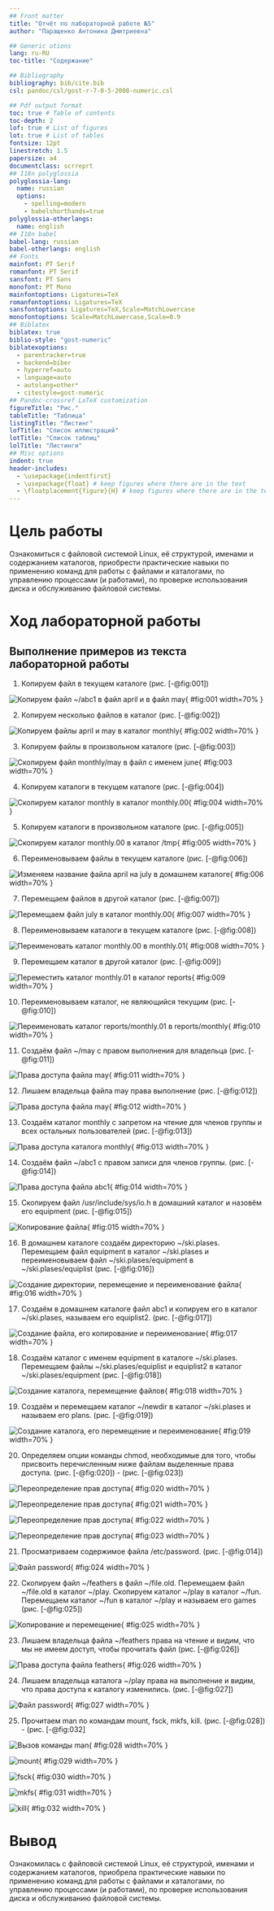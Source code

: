 ```yaml
---
## Front matter
title: "Отчёт по лабораторной работе №5"
author: "Паращенко Антонина Дмитриевна"

## Generic otions
lang: ru-RU
toc-title: "Содержание"

## Bibliography
bibliography: bib/cite.bib
csl: pandoc/csl/gost-r-7-0-5-2008-numeric.csl

## Pdf output format
toc: true # Table of contents
toc-depth: 2
lof: true # List of figures
lot: true # List of tables
fontsize: 12pt
linestretch: 1.5
papersize: a4
documentclass: scrreprt
## I18n polyglossia
polyglossia-lang:
  name: russian
  options:
	- spelling=modern
	- babelshorthands=true
polyglossia-otherlangs:
  name: english
## I18n babel
babel-lang: russian
babel-otherlangs: english
## Fonts
mainfont: PT Serif
romanfont: PT Serif
sansfont: PT Sans
monofont: PT Mono
mainfontoptions: Ligatures=TeX
romanfontoptions: Ligatures=TeX
sansfontoptions: Ligatures=TeX,Scale=MatchLowercase
monofontoptions: Scale=MatchLowercase,Scale=0.9
## Biblatex
biblatex: true
biblio-style: "gost-numeric"
biblatexoptions:
  - parentracker=true
  - backend=biber
  - hyperref=auto
  - language=auto
  - autolang=other*
  - citestyle=gost-numeric
## Pandoc-crossref LaTeX customization
figureTitle: "Рис."
tableTitle: "Таблица"
listingTitle: "Листинг"
lofTitle: "Список иллюстраций"
lotTitle: "Список таблиц"
lolTitle: "Листинги"
## Misc options
indent: true
header-includes:
  - \usepackage{indentfirst}
  - \usepackage{float} # keep figures where there are in the text
  - \floatplacement{figure}{H} # keep figures where there are in the text
---
```


# Цель работы

Ознакомиться с файловой системой Linux, её структурой, именами и содержанием
каталогов, приобрести практические навыки по применению команд для работы
с файлами и каталогами, по управлению процессами (и работами), по проверке использования диска и обслуживанию файловой системы.

# Ход лабораторной работы
## Выполнение примеров из текста лабораторной работы

1) Копируем файл в текущем каталоге (рис. [-@fig:001])

![Копируем файл ~/abc1 в файл april и в файл may](image/1.jpg){ #fig:001 width=70% }

2) Копируем несколько файлов в каталог (рис. [-@fig:002])
	
![Копируем файлы april и may в каталог monthly](image/1.jpg){ #fig:002 width=70% }
	
3) Копируем файлы в произвольном каталоге (рис. [-@fig:003])
	
![Скопируем файл monthly/may в файл с именем june](image/1.jpg){ #fig:003 width=70% }
	
4) Копируем каталоги в текущем каталоге (рис. [-@fig:004])
	
![Скопируем каталог monthly в каталог monthly.00 ](image/4.jpg){ #fig:004 width=70% }
	
5) Копируем каталоги в произвольном каталоге (рис. [-@fig:005])
	
![Скопируем каталог monthly.00 в каталог /tmp](image/5.jpg){ #fig:005 width=70% }
	
6) Переименовываем файлы в текущем каталоге (рис. [-@fig:006])
	
![Изменяем название файла april на july в домашнем каталоге](image/6.jpg){ #fig:006 width=70% }
	
7) Перемещаем файлов в другой каталог (рис. [-@fig:007])
	
![Перемещаем файл july в каталог monthly.00](image/7.jpg){ #fig:007 width=70% }
	
8) Переименовываем каталоги в текущем каталоге (рис. [-@fig:008])

![Переименовать каталог monthly.00 в monthly.01](image/8.jpg){ #fig:008 width=70% }

9) Перемещаем каталог в другой каталог (рис. [-@fig:009])

![Переместить каталог monthly.01 в каталог reports](image/9.jpg){ #fig:009 width=70% }
 
10) Переименовываем каталог, не являющийся текущим (рис. [-@fig:010])

![Переименовать каталог reports/monthly.01 в reports/monthly](image/10.jpg){ #fig:010 width=70% }
 
11) Создаём файл ~/may с правом выполнения для владельца (рис. [-@fig:011])

![Права доступа файла may](image/11.jpg){ #fig:011 width=70% }

12) Лишаем владельца файла may права выполнение (рис. [-@fig:012])

![Права доступа файла may](image/12.jpg){ #fig:012 width=70% }

13) Создаём каталог monthly с запретом на чтение для членов группы и всех
остальных пользователей (рис. [-@fig:013])

![Права доступа каталога monthly](image/13.jpg){ #fig:013 width=70% }

14) Создаём файл ~/abc1 с правом записи для членов группы. (рис. [-@fig:014])

![Права доступа файла abc1](image/14.jpg){ #fig:014 width=70% }

15) Скопируем файл /usr/include/sys/io.h в домашний каталог и назовём его equipment (рис. [-@fig:015])

![Копирование файла](image/15.jpg){ #fig:015 width=70% }

16) В домашнем каталоге создаём директорию ~/ski.plases. Перемещаем файл equipment в каталог ~/ski.plases и переименовываем файл ~/ski.plases/equipment в ~/ski.plases/equiplist (рис. [-@fig:016]) 

![Создание директории, перемещение и переименование файла](image/16.jpg){ #fig:016 width=70% }

17) Создаём в домашнем каталоге файл abc1 и копируем его в каталог ~/ski.plases, называем его equiplist2. (рис. [-@fig:017])

![Создание файла, его копирование и переименование](image/17.jpg){ #fig:017 width=70% }

18) Создаём каталог с именем equipment в каталоге ~/ski.plases. Перемещаем файлы ~/ski.plases/equiplist и equiplist2 в каталог ~/ski.plases/equipment (рис. [-@fig:018])

![Создание каталога, перемещение файлов](image/18.1.jpg){ #fig:018 width=70% }

19) Создаём и перемещаем каталог ~/newdir в каталог ~/ski.plases и называем его plans. (рис. [-@fig:019])

![Создание каталога, его перемещение и переименование](image/19.jpg){ #fig:019 width=70% }

20) Определяем опции команды chmod, необходимые для того, чтобы присвоить перечисленным ниже файлам выделенные права доступа. (рис. [-@fig:020]) - (рис. [-@fig:023])

![Переопределение прав доступа](image/19.1.jpg){ #fig:020 width=70% }

![Переопределение прав доступа](image/19.2.jpg){ #fig:021 width=70% }

![Переопределение прав доступа](image/19.3.jpg){ #fig:022 width=70% }

![Переопределение прав доступа](image/19.4.jpg){ #fig:023 width=70% }

21) Просматриваем содержимое файла /etc/password. (рис. [-@fig:014])

![Файл password](image/20.jpg){ #fig:024 width=70% }

22) Скопируем файл ~/feathers в файл ~/file.old. Перемещаем файл ~/file.old в каталог ~/play. Скопируем каталог ~/play в каталог ~/fun. Перемещаем каталог ~/fun в каталог ~/play и называем его games (рис. [-@fig:025])

![Копирование и перемещение](image/22.jpg){ #fig:025 width=70% }

23) Лишаем владельца файла ~/feathers права на чтение и видим, что мы не имеем доступ, чтобы прочитать файл (рис. [-@fig:026])

![Права доступа файла feathers](image/23.jpg){ #fig:026 width=70% }

24) Лишаем владельца каталога ~/play права на выполнение и видим, что права доступа к каталогу изменились. (рис. [-@fig:027])

![Файл password](image/24.jpg){ #fig:027 width=70% }

25) Прочитаем man по командам mount, fsck, mkfs, kill. (рис. [-@fig:028]) - (рис. [-@fig:032]

![Вызов команды man](image/25.jpg){ #fig:028 width=70% }

![mount](image/mount.jpg){ #fig:029 width=70% }

![fsck](image/fsck.jpg){ #fig:030 width=70% }

![mkfs](image/mkfs.jpg){ #fig:031 width=70% }

![kill](image/kill.jpg){ #fig:032 width=70% }

# Вывод

Ознакомилась с файловой системой Linux, её структурой, именами и содержанием каталогов, приобрела практические навыки по применению команд для работы с файлами и каталогами, по управлению процессами (и работами), по проверке использования диска и обслуживанию файловой системы.
